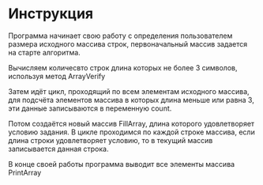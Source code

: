 # Инструкция

Программа начинает свою работу с определения пользователем размера исходного массива строк, первоначальный массив задается на старте алгоритма.

Вычисляем количесвто строк длина которых не более 3 символов, используя метод ArrayVerify

Затем идёт цикл, проходящий по всем элементам исходного массива, для подсчёта элементов массива в которых длина меньше или равна 3, эти данные записываются в переменную count.

Потом создаётся новый массив FillArray, длина которого удовлетворяет условию задания. В цикле проходимся по каждой строке массива, если длина строки удовлетворяет условию, то в текущий массив записывается данная строка.

В конце своей работы программа выводит все элементы массива PrintArray


